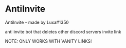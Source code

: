 # AntiInvite 
AntiInvite - made by Luxa#1350

anti invite bot that deletes other discord servers invite link

NOTE: ONLY WORKS WITH VANITY LINKS!
